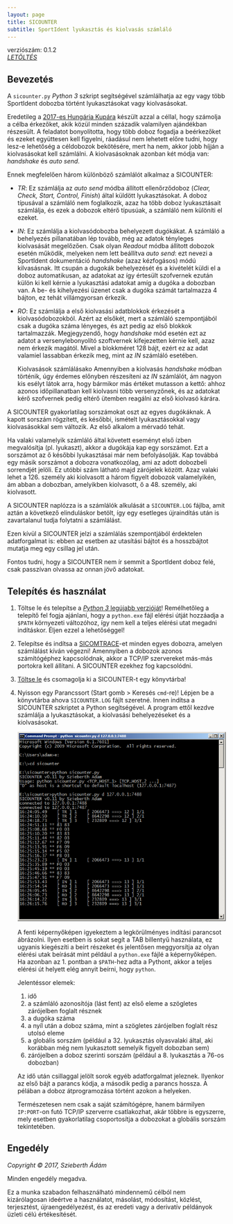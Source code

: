 ```yaml
---
layout: page
title: SICOUNTER
subtitle: SportIdent lyukasztás és kiolvasás számláló
---
```


verziószám: 0.1.2  
_[LETÖLTÉS]_


Bevezetés
---------

A `sicounter.py` _Python 3_ szkript segítségével számlálhatja az egy vagy több SportIdent dobozba történt lyukasztásokat vagy kiolvasásokat.

Eredetileg a [2017-es Hungária Kupára](http://adatbank.mtfsz.hu/esemeny/show/esemeny_id/6363) készült azzal a céllal, hogy számolja a célba érkezőket, akik közül minden századik valamilyen ajándékban részesült.
A feladatot bonyolította, hogy több doboz fogadja a beérkezőket és ezeket együttesen kell figyelni, ráadásul nem lehetett előre tudni, hogy lesz-e lehetőség a céldobozok bekötésére, mert ha nem, akkor jobb híjján a kiolvasásokat kell számlálni.
A kiolvasásoknak azonban két módja van: _handshake_ és _auto send_.

Ennek megfelelően három különböző számlálót alkalmaz a SICOUNTER:

* _TR_:
  Ez számlálja az _auto send_ módba állított ellenőrződoboz (_Clear, Check, Start, Control, Finish_) által küldött lyukasztásokat.
  A doboz típusával a számláló nem foglalkozik, azaz ha több doboz lyukasztásait számlálja, és ezek a dobozok eltérő típusúak, a számláló nem különíti el ezeket.

* _IN_:
  Ez számlálja a kiolvasódobozba behelyezett dugókákat.
  A számláló a behelyezés pillanatában lép tovább, még az adatok tényleges kiolvasását megelőzően.
  Csak olyan _Readout_ módba állított dobozok esetén működik, melyeken nem lett beállítva _auto send_: ezt nevezi a SportIdent dokumentáció _handshake_ (azaz kézfogásos) módú kilvasásnak.
  Itt csupán a dugokák behelyezését és a kivételét küldi el a doboz automatikusan, az adatokat az így értesült szofvernek ezután külön ki kell kérnie a lyukasztási adatokat amíg a dugóka a dobozban van.
  A be- és kihelyezési üzenet csak a dugóka számát tartalmazza 4 bájton, ez tehát villámgyorsan érkezik.

* _RO_:
  Ez számlálja a első kiolvasási adatblokkok érkezését a kiolvasódobozokból.
  Azért az elsőkét, mert a számláló szempontjából csak a dugóka száma lényeges, és azt pedig az első blokkok tartalmazzák.
  Megjegyzendő, hogy _handshake_ mód esetén ezt az adatot a versenylebonyolító szoftvernek kifejezetten kérnie kell, azaz nem érkezik magától. 
  Mivel a blokkméret 128 bájt, ezért ez az adat valamiel lassabban érkezik meg, mint az _IN_ számláló esetében.

  Kiolvasások számlálásako
  Amennyiben a kiolvasás _handshake_ módban történik, úgy érdemes előnyben részesíteni az _IN_ számlálót, ám nagyon kis esélyt látok arra, hogy bármikor más értéket mutasson a kettő: ahhoz azonos időpillanatban kell kiolvasni több versenyzőnek, és az adatokat kérő szofvernek pedig eltérő ütemben reagálni az első kiolvasó kárára.

A SICOUNTER gyakorlatilag sorszámokat oszt az egyes dugókáknak.
A kapott sorszám rögzített, és későbbi, ismételt lyukasztásokkal vagy kiolvasásokkal sem változik.
Az első alkalom a mérvadó tehát.

Ha valaki valamelyik számláló által követett eseményt első ízben megvalósítja (pl. lyukaszt), akkor a dugókája kap egy sorszámot.
Ezt a sorszámot az ő későbbi lyukasztásai már nem befolyásolják.
Kap továbbá egy másik sorszámot a dobozra vonatkozólag, ami az adott dobozbeli sorrendjét jelöli.
Ez utóbbi szám látható majd zárójelek között.
Azaz valaki lehet a 126. személy aki kiolvasott a három figyelt dobozok valamelyikén, ám abban a dobozban, amelyikben kiolvasott, ő a 48. személy, aki kiolvasott.

A SICOUNTER naplózza is a számlálók alkulását a `SICOUNTER.LOG` fájlba, amit aztán a következő elinduláskor betölt, így egy esetleges újraindítás után is zavartalanul tudja folytatni a számlálást.

Ezen kívül a SICOUNTER jelzi a számlálás szempontjából érdektelen adatforgalmat is: ebben az esetben az utasítási bájtot és a hosszbájtot mutatja meg egy csillag jel után.

Fontos tudni, hogy a SICOUNTER nem ír semmit a SportIdent doboz felé, csak passzívan olvassa az onnan jövő adatokat.


Telepítés és használat
----------------------

1. Töltse le és telepítse a [_Python 3_ legújabb verzióját](https://www.python.org/downloads/)!
   Remélhetőleg a telepítő fel fogja ajánlani, hogy a `python.exe` fájl elérési útját hozzáadja a `$PATH` környezeti változóhoz, így nem kell a teljes elérési utat megadni indításkor.
   Éljen ezzel a lehetőséggel!

2. Telepítse és indítsa a [SICOMTRACE]-et minden egyes dobozra, amelyen számlálást kíván végezni!
   Amennyiben a dobozok azonos számítógéphez kapcsolódnak, akkor a TCP/IP szervereket más-más portokra kell állítani.
   A SICOUNTER ezekhez fog kapcsolódni.

3. [Töltse le][LETÖLTÉS] és csomagolja ki a SICOUNTER-t egy könyvtárba!

4. Nyisson egy Parancssort (Start gomb > Keresés `cmd`-re)!
   Lépjen be a könyvtárba ahova `SICOUNTER.LOG` fájlt szeretné.
   Innen indítsa a SICOUNTER szkriptet a Python segítségével.
   A program ettől kezdve számlálja a lyukasztásokat, a kiolvasási behelyezéseket és a kiolvasásokat.
   
   ![SICOUNTER szkript parancssorból](https://raw.githubusercontent.com/tajfutas/sicounter/gh-pages-shared/screenshots/cmd.png)

   A fenti képernyőképen igyekeztem a legkörülményes indítási parancsot ábrázolni.
   Ilyen esetben is sokat segít a TAB billentyű használata, ez ugyanis kiegészíti a beírt részeket és jelentősen meggyorsítja az olyan elérési utak beírását mint például a `python.exe` fájlé a képernyőképen.
   Ha azonban az 1. pontban a `$PATH`-hez adta a Pythont, akkor a teljes elérési út helyett elég annyit beírni, hogy `python`.

   Jelentéssor elemek:
   1. idő
   2. a számláló azonosítója (lást fent) az első eleme a szögletes zárójelben foglalt résznek
   3. a dugóka száma
   4. a nyíl után a doboz száma, mint a szögletes zárójelben foglalt rész utolsó eleme
   5. a globális sorszám (például a 32. lyukasztás olyasvalaki által, aki korábban még nem lyukasztott semelyik figyelt dobozban sem)
   6. zárójelben a doboz szerinti sorszám (például a 8. lyukasztás a 76-os dobozban)

   Az idő után csillaggal jelölt sorok egyéb adatforgalmat jeleznek.
   Ilyenkor az első bájt a parancs kódja, a második pedig a parancs hossza.
   A pélában a doboz átprogramozása történt azokon a helyeken.

   Természetesen nem csak a saját számítógépre, hanem bármilyen `IP:PORT`-on futó TCP/IP szerverre csatlakozhat, akár többre is egyszerre, mely esetben gyakorlatilag csoportosítja a dobozokat a globális sorszám tekintetében.


Engedély
--------

_Copyright © 2017, Szieberth Ádám_

Minden engedély megadva.

Ez a munka szabadon felhasználható mindennemű célból nem kizárólagosan ideértve a használatot, másolást, módosítást, közlést, terjesztést, újraengedélyezést, és az eredeti vagy a derivatív példányok üzleti célú értékesítését.


[LETÖLTÉS]: https://github.com/tajfutas/sicounter/releases/download/v0.1.2/sicounter.zip
[SICOMTRACE]: http://tajfutas.github.io/sicomtrace
